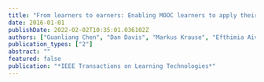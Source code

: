 ```yaml
---
title: "From learners to earners: Enabling MOOC learners to apply their skills and earn money in an online market place"
date: 2016-01-01
publishDate: 2022-02-02T10:35:01.036102Z
authors: ["Guanliang Chen", "Dan Davis", "Markus Krause", "Efthimia Aivaloglou", "Claudia Hauff", "Geert-Jan Houben"]
publication_types: ["2"]
abstract: ""
featured: false
publication: "*IEEE Transactions on Learning Technologies*"
---
```


